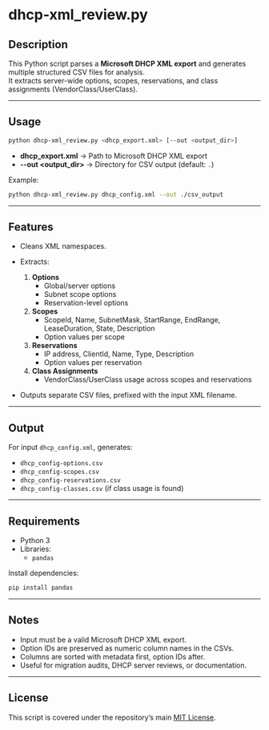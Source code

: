 # dhcp-xml_review.py

## Description
This Python script parses a **Microsoft DHCP XML export** and generates multiple structured CSV files for analysis.  
It extracts server-wide options, scopes, reservations, and class assignments (VendorClass/UserClass).  

---

## Usage
```bash
python dhcp-xml_review.py <dhcp_export.xml> [--out <output_dir>]
```

- **dhcp_export.xml** → Path to Microsoft DHCP XML export  
- **--out <output_dir>** → Directory for CSV output (default: `.`)  

Example:
```bash
python dhcp-xml_review.py dhcp_config.xml --out ./csv_output
```

---

## Features
- Cleans XML namespaces.  
- Extracts:
  1. **Options**
     - Global/server options
     - Subnet scope options
     - Reservation-level options
  2. **Scopes**
     - ScopeId, Name, SubnetMask, StartRange, EndRange, LeaseDuration, State, Description
     - Option values per scope
  3. **Reservations**
     - IP address, ClientId, Name, Type, Description
     - Option values per reservation
  4. **Class Assignments**
     - VendorClass/UserClass usage across scopes and reservations  

- Outputs separate CSV files, prefixed with the input XML filename.  

---

## Output
For input `dhcp_config.xml`, generates:

- `dhcp_config-options.csv`  
- `dhcp_config-scopes.csv`  
- `dhcp_config-reservations.csv`  
- `dhcp_config-classes.csv` (if class usage is found)  

---

## Requirements
- Python 3  
- Libraries:
  - `pandas`  

Install dependencies:
```bash
pip install pandas
```

---

## Notes
- Input must be a valid Microsoft DHCP XML export.  
- Option IDs are preserved as numeric column names in the CSVs.  
- Columns are sorted with metadata first, option IDs after.  
- Useful for migration audits, DHCP server reviews, or documentation.  

---

## License
This script is covered under the repository’s main [MIT License](../LICENSE).
